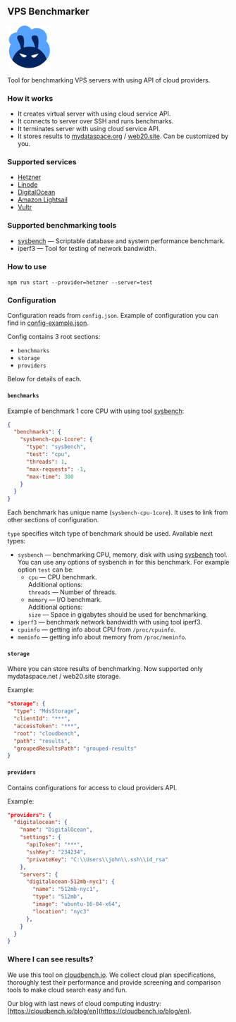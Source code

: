 ## VPS Benchmarker
![Logo](https://raw.githubusercontent.com/fiftin/vpsbenchmarker/master/logo-100.png)

Tool for benchmarking VPS servers with using API of cloud providers.

### How it works

* It creates virtual server with using cloud service API.
* It connects to server over SSH and runs benchmarks.
* It terminates server with using cloud service API.
* It stores results to [mydataspace.org](https://mydataspace.org) / [web20.site](https://web20.site). Can be customized by you.

### Supported services
* [Hetzner](https://hetzner.cloud)
* [Linode](https://linode.com)
* [DigitalOcean](https://digitalocean.com)
* [Amazon Lightsail](https://lightsail.aws.amazon.com)
* [Vultr](https://vultr.com)

### Supported benchmarking tools
* [sysbench](https://github.com/akopytov/sysbench) &mdash; Scriptable database and system performance benchmark.
* iperf3 &mdash; Tool for testing of network bandwidth.

### How to use

```npm run start --provider=hetzner --server=test```

### Configuration

Configuration reads from ```config.json```. Example of configuration you can find in [config-example.json](config-example.json).

Config contains 3 root sections:
* ```benchmarks```
* ```storage```
* ```providers```

Below for details of each.

#### ```benchmarks```
Example of benchmark 1 core CPU with using tool [sysbench](https://github.com/akopytov/sysbench):
```json
{
  "benchmarks": {
    "sysbench-cpu-1core": {
      "type": "sysbench",
      "test": "cpu",
      "threads": 1,
      "max-requests": -1,
      "max-time": 300
    }
  }
}
```

Each benchmark has unique name (`sysbench-cpu-1core`). It uses to link from other sections of configuration.

`type` specifies witch type of benchmark should be used. Available next types:
* `sysbench` &mdash; benchmarking CPU, memory, disk with using [sysbench](https://github.com/akopytov/sysbench) tool.
    You can use any options of sysbench in for this benchmark. For example option `test` can be:
    - `cpu` &mdash; CPU benchmark. <br>
        Additional options: <br>
        `threads` &mdash; Number of threads.
    - `memory` &mdash; I/O benchmark. <br>
        Additional options: <br>
        `size` &mdash; Space in gigabytes should be used for benchmarking.
* `iperf3` &mdash; benchmark network bandwidth with using tool iperf3.
* `cpuinfo` &mdash; getting info about CPU from `/proc/cpuinfo`.
* `meminfo` &mdash; getting info about memory from `/proc/meminfo`.

#### ```storage```

Where you can store results of benchmarking. Now supported only mydataspace.net / web20.site storage.

Example:
```json
"storage": {
  "type": "MdsStorage",
  "clientId": "***",
  "accessToken": "***",
  "root": "cloudbench",
  "path": "results",
  "groupedResultsPath": "grouped-results"
}
```

#### ```providers```

Contains configurations for access to cloud providers API.

Example:
```json
"providers": {
  "digitalocean": {
    "name": "DigitalOcean",
    "settings": {
      "apiToken": "***",
      "sshKey": "234234",
      "privateKey": "C:\\Users\\john\\.ssh\\id_rsa"
    },
    "servers": {
      "digitalocean-512mb-nyc1": {
        "name": "512mb-nyc1",
        "type": "512mb",
        "image": "ubuntu-16-04-x64",
        "location": "nyc3"
      },
    }
  } 
}
```


### Where I can see results?

We use this tool on [cloudbench.io](https://cloudbench.io). We collect cloud plan specifications, thoroughly test their performance and provide screening and comparison tools to make cloud search easy and fun.

Our blog with last news of cloud computing industry: [https://cloudbench.io/blog/en](https://cloudbench.io/blog/en).